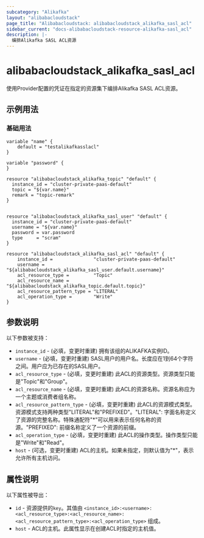 ```yaml
---
subcategory: "Alikafka"
layout: "alibabacloudstack"
page_title: "Alibabacloudstack: alibabacloudstack_alikafka_sasl_acl"
sidebar_current: "docs-alibabacloudstack-resource-alikafka-sasl_acl"
description: |-
  编排Alikafka SASL ACL资源
---
```


# alibabacloudstack_alikafka_sasl_acl

使用Provider配置的凭证在指定的资源集下编排Alikafka SASL ACL资源。

## 示例用法

### 基础用法

```
variable "name" {
	default = "testalikafkasslacl"
}

variable "password" {
}

resource "alibabacloudstack_alikafka_topic" "default" {
  instance_id = "cluster-private-paas-default"
  topic = "${var.name}"
  remark = "topic-remark"
}


resource "alibabacloudstack_alikafka_sasl_user" "default" {
  instance_id = "cluster-private-paas-default"
  username = "${var.name}"
  password = var.password
  type     = "scram"
}

resource "alibabacloudstack_alikafka_sasl_acl" "default" {
    instance_id =               "cluster-private-paas-default"
    username =                 "${alibabacloudstack_alikafka_sasl_user.default.username}"
    acl_resource_type =         "Topic"
    acl_resource_name =         "${alibabacloudstack_alikafka_topic.default.topic}"
    acl_resource_pattern_type = "LITERAL"
    acl_operation_type =        "Write"
}

```



## 参数说明

以下参数被支持：

* `instance_id` - (必填，变更时重建) 拥有该组的ALIKAFKA实例ID。
* `username` - (必填，变更时重建) SASL用户的用户名。长度应在1到64个字符之间。用户应为已存在的SASL用户。
* `acl_resource_type` - (必填，变更时重建) 此ACL的资源类型。资源类型只能是"Topic"和"Group"。
* `acl_resource_name` - (必填，变更时重建) 此ACL的资源名称。资源名称应为一个主题或消费者组名称。
* `acl_resource_pattern_type` - (必填，变更时重建) 此ACL的资源模式类型。资源模式支持两种类型"LITERAL"和"PREFIXED"。"LITERAL": 字面名称定义了资源的完整名称。特殊通配符"*"可以用来表示任何名称的资源。"PREFIXED": 前缀名称定义了一个资源的前缀。
* `acl_operation_type` - (必填，变更时重建) 此ACL的操作类型。操作类型只能是"Write"和"Read"。
* `host` - (可选，变更时重建) ACL的主机。如果未指定，则默认值为"*"，表示允许所有主机访问。

## 属性说明

以下属性被导出：

* `id` - 资源提供的`key`。其值由 `<instance_id>:<username>:<acl_resource_type>:<acl_resource_name>:<acl_resource_pattern_type>:<acl_operation_type>` 组成。
* `host` - ACL的主机。此属性显示在创建ACL时指定的主机值。